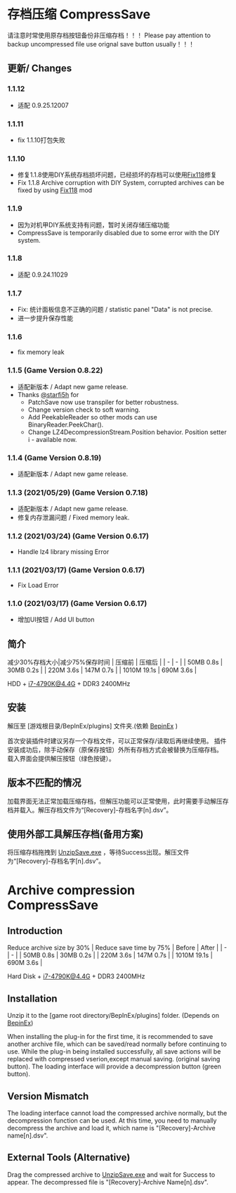 # 存档压缩 CompressSave
请注意时常使用原存档按钮备份非压缩存档！！！
Please pay attention to backup uncompressed file use orignal save button usually！！！

## 更新/ Changes
### 1.1.12
  * 适配 0.9.25.12007

### 1.1.11
  * fix 1.1.10打包失败

### 1.1.10
  * 修复1.1.8使用DIY系统存档损坏问题，已经损坏的存档可以使用[Fix118]修复
  * Fix 1.1.8 Archive corruption with DIY System, corrupted archives can be fixed by using [Fix118] mod
  
  [Fix118]: https://github.com/bluedoom/DSP_Mod/blob/master/Fix118/README.MD

### 1.1.9
  * 因为对机甲DIY系统支持有问题，暂时关闭存储压缩功能
  * CompressSave is temporarily disabled due to some error with the DIY system.

### 1.1.8
  * 适配 0.9.24.11029

### 1.1.7
  * Fix: 统计面板信息不正确的问题 / statistic panel "Data" is not precise.
  * 进一步提升保存性能

### 1.1.6
  * fix memory leak

### 1.1.5 (Game Version 0.8.22)
  * 适配新版本 / Adapt new game release.
  * Thanks [@starfi5h] for
    - PatchSave now use transpiler for better robustness.
    - Change version check to soft warning.
    - Add PeekableReader so other mods can use BinaryReader.PeekChar().
    - Change LZ4DecompressionStream.Position behavior. Position setter i  - available now.

[@starfi5h]: https://github.com/starfi5h
### 1.1.4 (Game Version 0.8.19)
  * 适配新版本 / Adapt new game release.
### 1.1.3 (2021/05/29) (Game Version 0.7.18)
  * 适配新版本 / Adapt new game release.
  * 修复内存泄漏问题 / Fixed memory leak.
### 1.1.2 (2021/03/24) (Game Version 0.6.17)
  * Handle lz4 library missing Error
### 1.1.1 (2021/03/17) (Game Version 0.6.17)
  * Fix Load Error
### 1.1.0 (2021/03/17) (Game Version 0.6.17)
  * 增加UI按钮 / Add UI button

## 简介
  减少30%存档大小|减少75%保存时间 
  | 压缩前 | 压缩后 |
  | - | - |
  | 50MB 0.8s | 30MB 0.2s |
  | 220M 3.6s | 147M 0.7s |
  | 1010M 19.1s | 690M 3.6s |
  
  HDD + i7-4790K@4.4G + DDR3 2400MHz
## 安装
  解压至 [游戏根目录/BepInEx/plugins] 文件夹.(依赖 [BepinEx] )
  
[BepinEx]: https://github.com/BepInEx/BepInEx/releases

  首次安装插件时建议另存一个存档文件，可以正常保存/读取后再继续使用。
  插件安装成功后，除手动保存（原保存按钮）外所有存档方式会被替换为压缩存档。
  载入界面会提供解压按钮（绿色按键）。
## 版本不匹配的情况
加载界面无法正常加载压缩存档，但解压功能可以正常使用，此时需要手动解压存档并载入。解压存档文件为“[Recovery]-存档名字[n].dsv”。

## 使用外部工具解压存档(备用方案)
  将压缩存档拖拽到 [UnzipSave.exe] ，等待Success出现。解压文件为“[Recovery]-存档名字[n].dsv”。

[UnzipSave.exe]: https://github.com/bluedoom/DSP_Mod/releases

# Archive compression CompressSave

## Introduction
  Reduce archive size by 30% | Reduce save time by 75%
  | Before | After |
  | - | - |
  | 50MB 0.8s | 30MB 0.2s |
  | 220M 3.6s | 147M 0.7s |
  | 1010M 19.1s | 690M 3.6s |
  
  Hard Disk + i7-4790K@4.4G + DDR3 2400MHz
## Installation
  Unzip it to the [game root directory/BepInEx/plugins] folder. (Depends on [BepinEx])
  
[BepinEx]: https://github.com/BepInEx/BepInEx/releases

  When installing the plug-in for the first time, it is recommended to save another archive file, which can be saved/read normally before continuing to use.
  While the plug-in being installed successfully, all save actions will be replaced with compressed vserion,except manual saving. (original saving button).
  The loading interface will provide a decompression button (green button).
## Version Mismatch
The loading interface cannot load the compressed archive normally, but the decompression function can be used. At this time, you need to manually decompress the archive and load it, which name is "[Recovery]-Archive name[n].dsv".

## External Tools (Alternative)

Drag the compressed archive to [UnzipSave.exe] and wait for Success to appear. The decompressed file is "[Recovery]-Archive Name[n].dsv".

[UnzipSave.exe]: https://github.com/bluedoom/DSP_Mod/releases